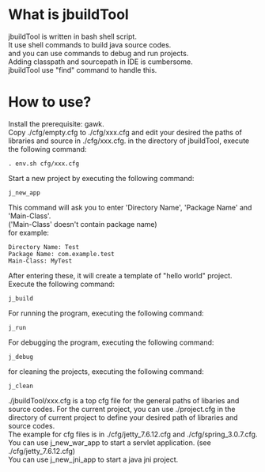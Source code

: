 What is jbuildTool
=============
jbuildTool is written in bash shell script.  
It use shell commands to build java source codes.  
and you can use commands to debug and run projects.  
Adding classpath and sourcepath in IDE is cumbersome.  
jbuildTool use "find" command to handle this.  

How to use?
=============
Install the prerequisite: gawk.  
Copy ./cfg/empty.cfg to ./cfg/xxx.cfg and edit your desired the paths of libraries and source in ./cfg/xxx.cfg.
in the directory of jbuildTool, execute the following command:  

    . env.sh cfg/xxx.cfg

Start a new project by executing the following command:

    j_new_app

This command will ask you to enter 'Directory Name', 'Package Name' and 'Main-Class'.  
('Main-Class' doesn't contain package name)  
for example:  

    Directory Name: Test
    Package Name: com.example.test
    Main-Class: MyTest

After entering these, it will create a template of "hello world" project.
Execute the following command:

    j_build 

For running the program, executing the following command:

    j_run

For debugging the program, executing the following command:

    j_debug

for cleaning the projects, executing the following command:

    j_clean


./jbuildTool/xxx.cfg is a top cfg file for the general paths of libaries and source codes.
For the current project, you can use ./project.cfg in the directory of current project to 
define your desired path of libraries and source codes.   
The example for cfg files is in ./cfg/jetty_7.6.12.cfg and ./cfg/spring_3.0.7.cfg.  
You can use j_new_war_app to start a servlet application. (see ./cfg/jetty_7.6.12.cfg)   
You can use j_new_jni_app to start a java jni project.




